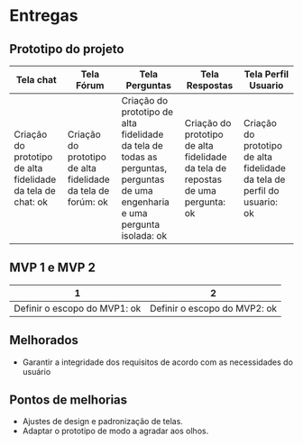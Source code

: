 # Entregas

## Prototipo do projeto
Tela chat | Tela Fórum | Tela Perguntas | Tela Respostas | Tela Perfil Usuario 
----------| -----------|----------------|----------------|---------------------
Criação do prototipo de alta fidelidade da tela de chat: ok | Criação do prototipo de alta fidelidade da tela de forúm: ok | Criação do prototipo de alta fidelidade da tela de todas as perguntas, perguntas de uma engenharia e uma pergunta isolada: ok | Criação do prototipo de alta fidelidade da tela de repostas de uma pergunta: ok | Criação do prototipo de alta fidelidade da tela de perfil do usuario: ok

## MVP 1 e MVP 2 
1 | 2 
--|--
Definir o escopo do MVP1: ok | Definir o escopo do MVP2: ok

## Melhorados

- Garantir a integridade dos requisitos de acordo com as necessidades do usuário
## Pontos de melhorias

- Ajustes de design e padronização de telas.
- Adaptar o prototipo de modo a agradar aos olhos.